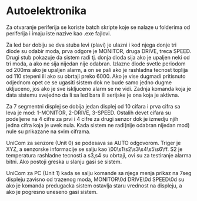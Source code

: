 # Autoelektronika

Za otvaranje periferija se koriste batch skripte koje se nalaze u folderima od periferija i imaju iste nazive kao .exe fajlovi. 

Za led bar dobiju se dva stuba levi (plavi) je ulazni i kod njega donje tri diode su odabir moda, prva odgore je MONITOR, druga DRIVE, treca SPEED. Drugi stub pokazuje da sistem radi tj. donja dioda sija ako je upaljen neki od tri moda, a ako ne sija nijedan nije odabran. Izlazne diode svetle periodom od 200ms ako je upaljen alarm, a on se pali ako je rashladna tecnost toplija od 110 stepeni ili ako su obrtaji preko 6000. Ako je vise dugmadi pritisnuto odjednom opet ce se ugasiti sistem dok ne bude samo jedno dugme ukljuceno, jos ako je sve iskljuceno alarm se ne vidi. Zadnja komanda koja je data sistemu svejedno da li sa led bara ili serijske je ona koja je aktivna.

Za 7 segmentni displej se dobija jedan displej od 10 cifara i prva cifra sa leva je mod: 1-MONITOR, 2-DRIVE, 3-SPEED. Ostalih devet cifara su podeljene na 4 cifre za prvi i 4 cifre za drugi senzor dok je izmedju njih jedna cifra koja je uvek nula. Kada sistem ne radi(nije odabran nijedan mod) nule su prikazane na svim ciframa.

UniCom za senzore (Unit 0) se podesava sa AUTO odgovorom. Triger je XYZ, a senzorske informacije se salju kao \00\s1\s2\s3\s4\s5\s6\ff. S2 je temperatura rashladne tecnosti a s3,s4 su obrtaji, ovi su za testiranje alarma bitni. Ako postoji greska u slanju gasi se sistem.

UniCom za PC (Unit 1) kada se salju komande sa njega menja prikaz na 7seg displeju zavisno od trazenog moda, MONITOR\0d DRIVE\0d SPEED\0d su ako je komanda predugacka sistem ostavlja staru vrednost na displeju, a ako je pogresno uneseno gasi sistem.
